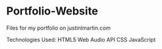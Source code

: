 # Portfolio-Website
Files for my portfolio on justinlmartin.com

Technologies Used:
HTML5
Web Audio API
CSS
JavaScript     

